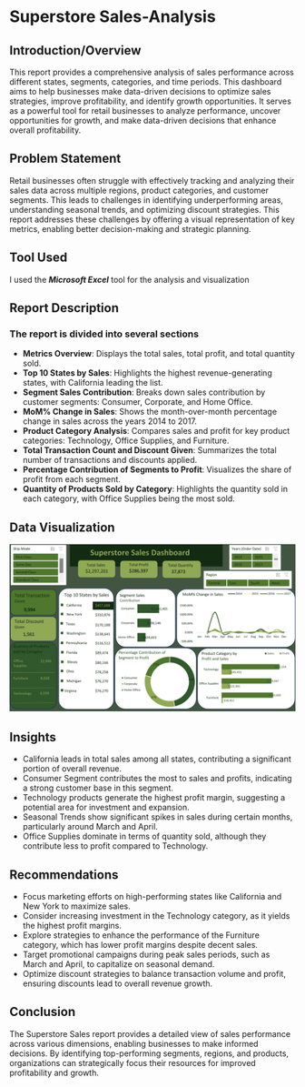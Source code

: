 # Superstore Sales-Analysis

## Introduction/Overview

This report provides a comprehensive analysis of sales performance across different states, segments, categories, and time periods. This dashboard aims to help businesses make data-driven decisions to optimize sales strategies, improve profitability, and identify growth opportunities. It serves as a powerful tool for retail businesses to analyze performance, uncover opportunities for growth, and make data-driven decisions that enhance overall profitability.

## Problem Statement
Retail businesses often struggle with effectively tracking and analyzing their sales data across multiple regions, product categories, and customer segments. This leads to challenges in identifying underperforming areas, understanding seasonal trends, and optimizing discount strategies. This report addresses these challenges by offering a visual representation of key metrics, enabling better decision-making and strategic planning.

## Tool Used

I used the ***Microsoft Excel*** tool for the analysis and visualization

## Report Description

### The report is divided into several sections

- **Metrics Overview**: Displays the total sales, total profit, and total quantity sold.
- **Top 10 States by Sales**: Highlights the highest revenue-generating states, with California leading the list.
- **Segment Sales Contribution**: Breaks down sales contribution by customer segments: Consumer, Corporate, and Home Office.
- **MoM% Change in Sales**: Shows the month-over-month percentage change in sales across the years 2014 to 2017.
- **Product Category Analysis**: Compares sales and profit for key product categories: Technology, Office Supplies, and Furniture.
- **Total Transaction Count and Discount Given**: Summarizes the total number of transactions and discounts applied.
- **Percentage Contribution of Segments to Profit**: Visualizes the share of profit from each segment.
- **Quantity of Products Sold by Category**: Highlights the quantity sold in each category, with Office Supplies being the most sold.

## Data Visualization

![](https://github.com/rukayatrafiu/Sales-Analysis/blob/main/Supersales%20Dashboard.png)

## Insights

- California leads in total sales among all states, contributing a significant portion of overall revenue.
- Consumer Segment contributes the most to sales and profits, indicating a strong customer base in this segment.
- Technology products generate the highest profit margin, suggesting a potential area for investment and expansion.
- Seasonal Trends show significant spikes in sales during certain months, particularly around March and April.
- Office Supplies dominate in terms of quantity sold, although they contribute less to profit compared to Technology.


## Recommendations
- Focus marketing efforts on high-performing states like California and New York to maximize sales.
- Consider increasing investment in the Technology category, as it yields the highest profit margins.
- Explore strategies to enhance the performance of the Furniture category, which has lower profit margins despite decent sales.
- Target promotional campaigns during peak sales periods, such as March and April, to capitalize on seasonal demand.
- Optimize discount strategies to balance transaction volume and profit, ensuring discounts lead to overall revenue growth.

## Conclusion

The Superstore Sales report provides a detailed view of sales performance across various dimensions, enabling businesses to make informed decisions. By identifying top-performing segments, regions, and products, organizations can strategically focus their resources for improved profitability and growth.








